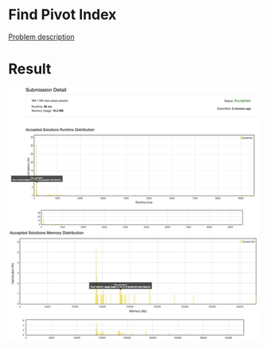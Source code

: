 # Find Pivot Index

[Problem description](https://leetcode.com/problems/find-pivot-index/description)

# Result

![result_runtime](result_runtime.png)
![result_space](result_space.png)
